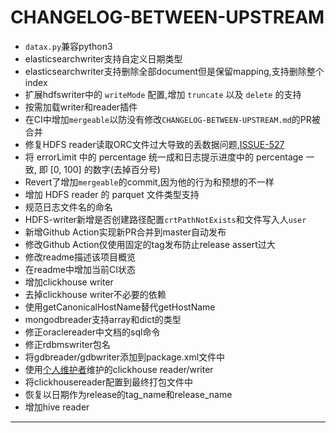 # CHANGELOG-BETWEEN-UPSTREAM

* `datax.py`兼容python3
* elasticsearchwriter支持自定义日期类型
* elasticsearchwriter支持删除全部document但是保留mapping,支持删除整个index
* 扩展hdfswriter中的 `writeMode` 配置,增加 `truncate` 以及 `delete` 的支持
* 按需加载writer和reader插件
* 在CI中增加`mergeable`以防没有修改`CHANGELOG-BETWEEN-UPSTREAM.md`的PR被合并
* 修复HDFS reader读取ORC文件过大导致的丢数据问题,[ISSUE-527][1]
* 将 errorLimit 中的 percentage 统一成和日志提示进度中的 percentage 一致, 即 [0, 100] 的数字(去掉百分号)
* Revert了增加`mergeable`的commit,因为他的行为和预想的不一样
* 增加 HDFS reader 的 parquet 文件类型支持
* 规范日志文件名的命名
* HDFS-writer新增是否创建路径配置`crtPathNotExists`和文件写入人`user`
* 新增Github Action实现新PR合并到master自动发布
* 修改Github Action仅使用固定的tag发布防止release assert过大
* 修改readme描述该项目概览
* 在readme中增加当前CI状态
* 增加clickhouse writer
* 去掉clickhouse writer不必要的依赖
* 使用getCanonicalHostName替代getHostName
* mongodbreader支持array和dict的类型
* 修正oraclereader中文档的sql命令
* 修正rdbmswriter包名
* 将gdbreader/gdbwriter添加到package.xml文件中
* 使用[个人维护者][2]维护的clickhouse reader/writer
* 将clickhousereader配置到最终打包文件中
* 恢复以日期作为release的tag_name和release_name
* 增加hive reader

---

[1]: https://github.com/alibaba/DataX/issues/527
[2]: https://github.com/kuangye098/DataX/commit/8003d4ecc115e00d3d6e9dc40e08c72a24d6b119
